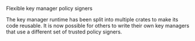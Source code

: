Flexible key manager policy signers

The key manager runtime has been split into multiple crates to make its code
reusable.  It is now possible for others to write their own key managers that
use a different set of trusted policy signers.
